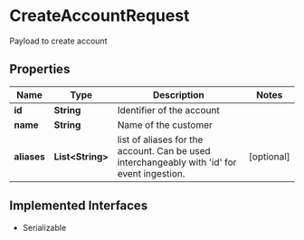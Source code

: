 

# CreateAccountRequest

Payload to create account

## Properties

| Name | Type | Description | Notes |
|------------ | ------------- | ------------- | -------------|
|**id** | **String** | Identifier of the account |  |
|**name** | **String** | Name of the customer |  |
|**aliases** | **List&lt;String&gt;** | list of aliases for the account. Can be used interchangeably with &#39;id&#39; for event ingestion. |  [optional] |


## Implemented Interfaces

* Serializable


